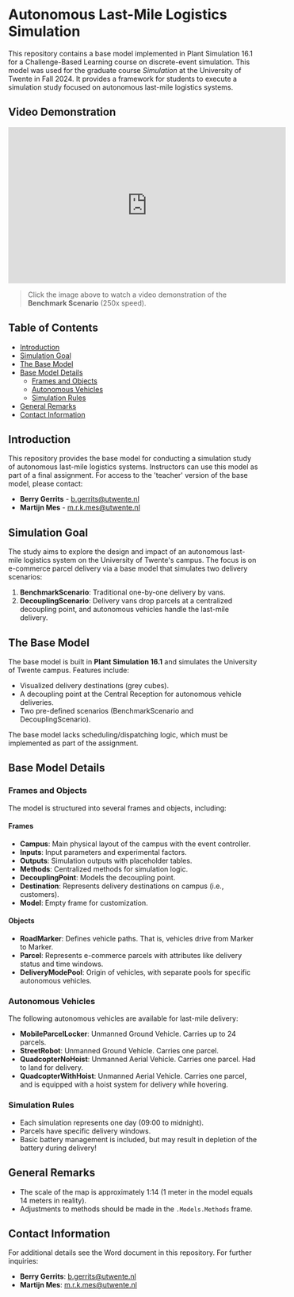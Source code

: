 # Autonomous Last-Mile Logistics Simulation

This repository contains a base model implemented in Plant Simulation 16.1 for a Challenge-Based Learning course on discrete-event simulation. This model was used for the graduate course *Simulation* at the University of Twente in Fall 2024. It provides a framework for students to execute a simulation study focused on autonomous last-mile logistics systems.

## Video Demonstration

<iframe width="560" height="315" src="https://www.youtube.com/embed/Bb3ENU9rbBU" frameborder="0" allow="accelerometer; autoplay; clipboard-write; encrypted-media; gyroscope; picture-in-picture" allowfullscreen></iframe>

> Click the image above to watch a video demonstration of the **Benchmark Scenario** (250x speed).


## Table of Contents
- [Introduction](#introduction)
- [Simulation Goal](#simulation-goal)
- [The Base Model](#the-base-model)
- [Base Model Details](#base-model-details)
  - [Frames and Objects](#frames-and-objects)
  - [Autonomous Vehicles](#autonomous-vehicles)
  - [Simulation Rules](#simulation-rules)
- [General Remarks](#general-remarks)
- [Contact Information](#contact-information)

## Introduction

This repository provides the base model for conducting a simulation study of autonomous last-mile logistics systems. Instructors can use this model as part of a final assignment. For access to the 'teacher' version of the base model, please contact:

- **Berry Gerrits** - [b.gerrits@utwente.nl](mailto:b.gerrits@utwente.nl)
- **Martijn Mes** - [m.r.k.mes@utwente.nl](mailto:m.r.k.mes@utwente.nl)

## Simulation Goal

The study aims to explore the design and impact of an autonomous last-mile logistics system on the University of Twente's campus. The focus is on e-commerce parcel delivery via a base model that simulates two delivery scenarios:
1. **BenchmarkScenario**: Traditional one-by-one delivery by vans.
2. **DecouplingScenario**: Delivery vans drop parcels at a centralized decoupling point, and autonomous vehicles handle the last-mile delivery.

## The Base Model

The base model is built in **Plant Simulation 16.1** and simulates the University of Twente campus. Features include:
- Visualized delivery destinations (grey cubes).
- A decoupling point at the Central Reception for autonomous vehicle deliveries.
- Two pre-defined scenarios (BenchmarkScenario and DecouplingScenario).

The base model lacks scheduling/dispatching logic, which must be implemented as part of the assignment.

## Base Model Details

### Frames and Objects

The model is structured into several frames and objects, including:

#### Frames
- **Campus**: Main physical layout of the campus with the event controller.
- **Inputs**: Input parameters and experimental factors.
- **Outputs**: Simulation outputs with placeholder tables.
- **Methods**: Centralized methods for simulation logic.
- **DecouplingPoint**: Models the decoupling point.
- **Destination**: Represents delivery destinations on campus (i.e., customers).
- **Model**: Empty frame for customization.

#### Objects
- **RoadMarker**: Defines vehicle paths. That is, vehicles drive from Marker to Marker. 
- **Parcel**: Represents e-commerce parcels with attributes like delivery status and time windows.
- **DeliveryModePool**: Origin of vehicles, with separate pools for specific autonomous vehicles.

### Autonomous Vehicles

The following autonomous vehicles are available for last-mile delivery:
- **MobileParcelLocker**: Unmanned Ground Vehicle. Carries up to 24 parcels.
- **StreetRobot**: Unmanned Ground Vehicle. Carries one parcel.
- **QuadcopterNoHoist**: Unmanned Aerial Vehicle. Carries one parcel. Had to land for delivery.
- **QuadcopterWithHoist**: Unmanned Aerial Vehicle. Carries one parcel, and is equipped with a hoist system for delivery while hovering.

### Simulation Rules

- Each simulation represents one day (09:00 to midnight).
- Parcels have specific delivery windows.
- Basic battery management is included, but may result in depletion of the battery during delivery!

## General Remarks

- The scale of the map is approximately 1:14 (1 meter in the model equals 14 meters in reality).
- Adjustments to methods should be made in the `.Models.Methods` frame.

## Contact Information

For additional details see the Word document in this repository. For further inquiries:
- **Berry Gerrits**: [b.gerrits@utwente.nl](mailto:b.gerrits@utwente.nl)
- **Martijn Mes**: [m.r.k.mes@utwente.nl](mailto:m.r.k.mes@utwente.nl)
